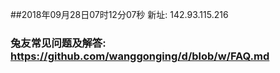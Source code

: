 ##2018年09月28日07时12分07秒 新址: 142.93.115.216
### 兔友常见问题及解答: https://github.com/wanggonging/d/blob/w/FAQ.md
